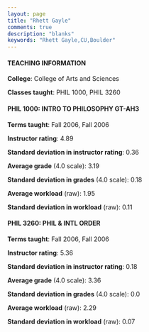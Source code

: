 ```yaml
---
layout: page
title: "Rhett Gayle" 
comments: true
description: "blanks"
keywords: "Rhett Gayle,CU,Boulder"
---
```

<head>
<script src="https://ajax.googleapis.com/ajax/libs/jquery/2.1.3/jquery.min.js"></script>
<script src="https://dl.dropboxusercontent.com/s/pc42nxpaw1ea4o9/highcharts.js?dl=0"></script>
<!-- <script src="../assets/js/highcharts.js"></script> -->
<style type="text/css">@font-face {
	font-family: "Bebas Neue";
	src: url(https://www.filehosting.org/file/details/544349/BebasNeue Regular.otf) format("opentype");
	}
	h1.Bebas { 
		font-family: "Bebas Neue", Verdana, Tahoma;
	}
</style>
</head>
	   
#### TEACHING INFORMATION

**College**: College of Arts and Sciences

**Classes taught**: PHIL 1000, PHIL 3260

#### PHIL 1000: INTRO TO PHILOSOPHY GT-AH3

**Terms taught**: Fall 2006, Fall 2006

**Instructor rating**: 4.89

**Standard deviation in instructor rating**: 0.36

**Average grade** (4.0 scale): 3.19

**Standard deviation in grades** (4.0 scale): 0.18

**Average workload** (raw): 1.95

**Standard deviation in workload** (raw): 0.11

#### PHIL 3260: PHIL & INTL ORDER

**Terms taught**: Fall 2006, Fall 2006

**Instructor rating**: 5.36

**Standard deviation in instructor rating**: 0.18

**Average grade** (4.0 scale): 3.36

**Standard deviation in grades** (4.0 scale): 0.0

**Average workload** (raw): 2.29

**Standard deviation in workload** (raw): 0.07

